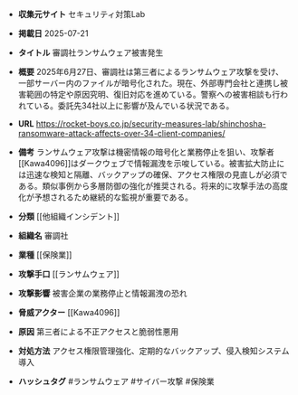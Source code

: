 - **収集元サイト**
セキュリティ対策Lab

- **掲載日**
2025-07-21

- **タイトル**
審調社ランサムウェア被害発生

- **概要**
2025年6月27日、審調社は第三者によるランサムウェア攻撃を受け、一部サーバー内のファイルが暗号化された。現在、外部専門会社と連携し被害範囲の特定や原因究明、復旧対応を進めている。警察への被害相談も行われている。委託先34社以上に影響が及んでいる状況である。

- **URL**
https://rocket-boys.co.jp/security-measures-lab/shinchosha-ransomware-attack-affects-over-34-client-companies/

- **備考**
ランサムウェア攻撃は機密情報の暗号化と業務停止を狙い、攻撃者[[Kawa4096]]はダークウェブで情報漏洩を示唆している。被害拡大防止には迅速な検知と隔離、バックアップの確保、アクセス権限の見直しが必須である。類似事例から多層防御の強化が推奨される。将来的に攻撃手法の高度化が予想されるため継続的な監視が重要である。

- **分類**
[[他組織インシデント]]

- **組織名**
審調社

- **業種**
[[保険業]]

- **攻撃手口**
[[ランサムウェア]]

- **攻撃影響**
被害企業の業務停止と情報漏洩の恐れ

- **脅威アクター**
[[Kawa4096]]

- **原因**
第三者による不正アクセスと脆弱性悪用

- **対処方法**
アクセス権限管理強化、定期的なバックアップ、侵入検知システム導入

- **ハッシュタグ**
#ランサムウェア #サイバー攻撃 #保険業
